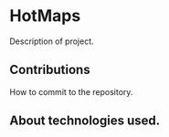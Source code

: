 # HotMaps
Description of project.

## Contributions
How to commit to the repository.

## About technologies used.
